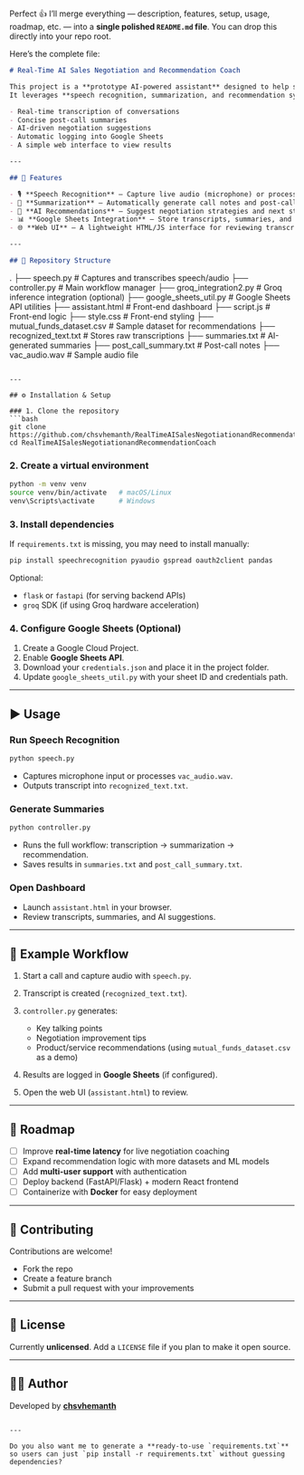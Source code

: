 Perfect 👍 I’ll merge everything — description, features, setup, usage, roadmap, etc. — into a **single polished `README.md` file**. You can drop this directly into your repo root.

Here’s the complete file:

```markdown
# Real-Time AI Sales Negotiation and Recommendation Coach

This project is a **prototype AI-powered assistant** designed to help sales professionals improve their negotiation skills and client interactions.  
It leverages **speech recognition, summarization, and recommendation systems** to provide:

- Real-time transcription of conversations  
- Concise post-call summaries  
- AI-driven negotiation suggestions  
- Automatic logging into Google Sheets  
- A simple web interface to view results  

---

## 🚀 Features

- 🎙️ **Speech Recognition** — Capture live audio (microphone) or process `.wav` files into text.  
- 📝 **Summarization** — Automatically generate call notes and post-call summaries.  
- 🤖 **AI Recommendations** — Suggest negotiation strategies and next steps using datasets (e.g., `mutual_funds_dataset.csv`).  
- 📊 **Google Sheets Integration** — Store transcripts, summaries, and insights for reporting and analytics.  
- 🌐 **Web UI** — A lightweight HTML/JS interface for reviewing transcripts and suggestions.  

---

## 📂 Repository Structure

```

.
├── speech.py                  # Captures and transcribes speech/audio
├── controller.py              # Main workflow manager
├── groq\_integration2.py       # Groq inference integration (optional)
├── google\_sheets\_util.py      # Google Sheets API utilities
├── assistant.html             # Front-end dashboard
├── script.js                  # Front-end logic
├── style.css                  # Front-end styling
├── mutual\_funds\_dataset.csv   # Sample dataset for recommendations
├── recognized\_text.txt        # Stores raw transcriptions
├── summaries.txt              # AI-generated summaries
├── post\_call\_summary.txt      # Post-call notes
├── vac\_audio.wav              # Sample audio file

````

---

## ⚙️ Installation & Setup

### 1. Clone the repository
```bash
git clone https://github.com/chsvhemanth/RealTimeAISalesNegotiationandRecommendationCoach.git
cd RealTimeAISalesNegotiationandRecommendationCoach
````

### 2. Create a virtual environment

```bash
python -m venv venv
source venv/bin/activate   # macOS/Linux
venv\Scripts\activate      # Windows
```

### 3. Install dependencies

If `requirements.txt` is missing, you may need to install manually:

```bash
pip install speechrecognition pyaudio gspread oauth2client pandas
```

Optional:

* `flask` or `fastapi` (for serving backend APIs)
* `groq` SDK (if using Groq hardware acceleration)

### 4. Configure Google Sheets (Optional)

1. Create a Google Cloud Project.
2. Enable **Google Sheets API**.
3. Download your `credentials.json` and place it in the project folder.
4. Update `google_sheets_util.py` with your sheet ID and credentials path.

---

## ▶️ Usage

### Run Speech Recognition

```bash
python speech.py
```

* Captures microphone input or processes `vac_audio.wav`.
* Outputs transcript into `recognized_text.txt`.

### Generate Summaries

```bash
python controller.py
```

* Runs the full workflow: transcription → summarization → recommendation.
* Saves results in `summaries.txt` and `post_call_summary.txt`.

### Open Dashboard

* Launch `assistant.html` in your browser.
* Review transcripts, summaries, and AI suggestions.

---

## 🧪 Example Workflow

1. Start a call and capture audio with `speech.py`.
2. Transcript is created (`recognized_text.txt`).
3. `controller.py` generates:

   * Key talking points
   * Negotiation improvement tips
   * Product/service recommendations (using `mutual_funds_dataset.csv` as a demo)
4. Results are logged in **Google Sheets** (if configured).
5. Open the web UI (`assistant.html`) to review.

---

## 📌 Roadmap

* [ ] Improve **real-time latency** for live negotiation coaching
* [ ] Expand recommendation logic with more datasets and ML models
* [ ] Add **multi-user support** with authentication
* [ ] Deploy backend (FastAPI/Flask) + modern React frontend
* [ ] Containerize with **Docker** for easy deployment

---

## 🤝 Contributing

Contributions are welcome!

* Fork the repo
* Create a feature branch
* Submit a pull request with your improvements

---

## 📜 License

Currently **unlicensed**. Add a `LICENSE` file if you plan to make it open source.

---

## 👨‍💻 Author

Developed by **[chsvhemanth](https://github.com/chsvhemanth)**

```

---

Do you also want me to generate a **ready-to-use `requirements.txt`** so users can just `pip install -r requirements.txt` without guessing dependencies?
```
